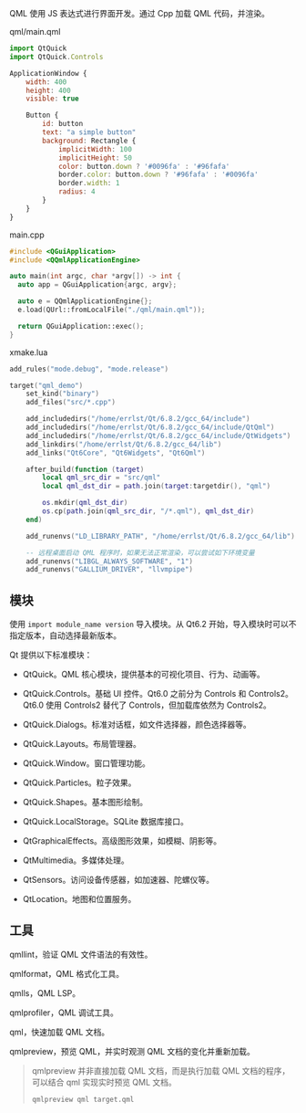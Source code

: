 <link href="../../../../style.css", rel="stylesheet">

QML 使用 JS 表达式进行界面开发。通过 Cpp 加载 QML 代码，并渲染。

<div class="code_block">
<div>
qml/main.qml

```js
import QtQuick
import QtQuick.Controls

ApplicationWindow {
    width: 400
    height: 400
    visible: true

    Button {
        id: button
        text: "a simple button"
        background: Rectangle {
            implicitWidth: 100
            implicitHeight: 50
            color: button.down ? '#0096fa' : '#96fafa'
            border.color: button.down ? '#96fafa' : '#0096fa'
            border.width: 1
            radius: 4
        }
    }
}

```

</div>
<div>
main.cpp

```cpp
#include <QGuiApplication>
#include <QQmlApplicationEngine>

auto main(int argc, char *argv[]) -> int {
  auto app = QGuiApplication{argc, argv};

  auto e = QQmlApplicationEngine{};
  e.load(QUrl::fromLocalFile("./qml/main.qml"));

  return QGuiApplication::exec();
}
```

</div>
<div>
xmake.lua

```lua
add_rules("mode.debug", "mode.release")

target("qml_demo")
    set_kind("binary")
    add_files("src/*.cpp")

    add_includedirs("/home/errlst/Qt/6.8.2/gcc_64/include")
    add_includedirs("/home/errlst/Qt/6.8.2/gcc_64/include/QtQml")
    add_includedirs("/home/errlst/Qt/6.8.2/gcc_64/include/QtWidgets")
    add_linkdirs("/home/errlst/Qt/6.8.2/gcc_64/lib")
    add_links("Qt6Core", "Qt6Widgets", "Qt6Qml")

    after_build(function (target)
        local qml_src_dir = "src/qml"
        local qml_dst_dir = path.join(target:targetdir(), "qml")

        os.mkdir(qml_dst_dir)
        os.cp(path.join(qml_src_dir, "/*.qml"), qml_dst_dir)
    end)

    add_runenvs("LD_LIBRARY_PATH", "/home/errlst/Qt/6.8.2/gcc_64/lib")

    -- 远程桌面启动 QML 程序时，如果无法正常渲染，可以尝试如下环境变量
    add_runenvs("LIBGL_ALWAYS_SOFTWARE", "1")
    add_runenvs("GALLIUM_DRIVER", "llvmpipe")
```

</div>
</div>

## 模块

使用 `import module_name version` 导入模块。从 Qt6.2 开始，导入模块时可以不指定版本，自动选择最新版本。

Qt 提供以下标准模块：

- QtQuick。QML 核心模块，提供基本的可视化项目、行为、动画等。

- QtQuick.Controls。基础 UI 控件。Qt6.0 之前分为 Controls 和 Controls2。Qt6.0 使用 Controls2 替代了 Controls，但加载库依然为 Controls2。

- QtQuick.Dialogs。标准对话框，如文件选择器，颜色选择器等。

- QtQuick.Layouts。布局管理器。

- QtQuick.Window。窗口管理功能。

- QtQuick.Particles。粒子效果。

- QtQuick.Shapes。基本图形绘制。

- QtQuick.LocalStorage。SQLite 数据库接口。

- QtGraphicalEffects。高级图形效果，如模糊、阴影等。

- QtMultimedia。多媒体处理。

- QtSensors。访问设备传感器，如加速器、陀螺仪等。

- QtLocation。地图和位置服务。

## 工具

qmllint，验证 QML 文件语法的有效性。

qmlformat，QML 格式化工具。

qmlls，QML LSP。

qmlprofiler，QML 调试工具。

qml，快速加载 QML 文档。

qmlpreview，预览 QML，并实时观测 QML 文档的变化并重新加载。

> qmlpreview 并非直接加载 QML 文档，而是执行加载 QML 文档的程序，可以结合 qml 实现实时预览 QML 文档。
>
> ```shell
> qmlpreview qml target.qml
> ```
